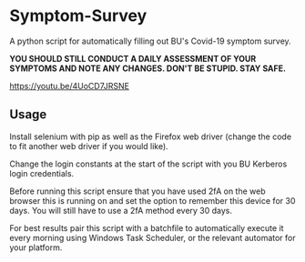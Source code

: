 # Symptom-Survey
A python script for automatically filling out BU's Covid-19 symptom survey.

**YOU SHOULD STILL CONDUCT A DAILY ASSESSMENT OF YOUR SYMPTOMS AND NOTE ANY CHANGES. DON'T BE STUPID. STAY SAFE.**

https://youtu.be/4UoCD7JRSNE



## Usage
Install selenium with pip as well as the Firefox web driver (change the code to fit another web driver if you would like).

Change the login constants at the start of the script with you BU Kerberos login credentials.

Before running this script ensure that you have used 2fA on the web browser this is running on and set the option to remember this device for 30 days. You will still have to use a 2fA method every 30 days.

For best results pair this script with a batchfile to automatically execute it every morning using Windows Task Scheduler, or the relevant automator for your platform.
